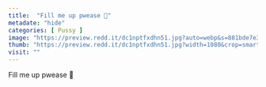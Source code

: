 ```yaml
---
title:  "Fill me up pwease 🥺"
metadate: "hide"
categories: [ Pussy ]
image: "https://preview.redd.it/dc1nptfxdhn51.jpg?auto=webp&s=881bde7e3ae06827743dbc759986348f319f898b"
thumb: "https://preview.redd.it/dc1nptfxdhn51.jpg?width=1080&crop=smart&auto=webp&s=e546147f6458fed123a660ced0604afea2be7148"
visit: ""
---
```

Fill me up pwease 🥺
